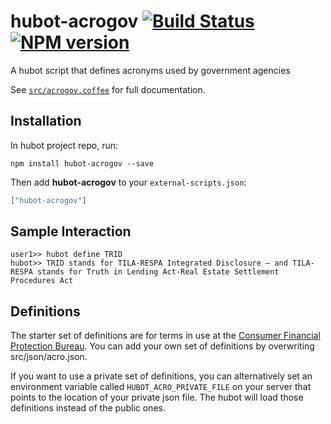 # hubot-acrogov [![Build Status][travis-image]][travis-url] [![NPM version][npm-image]][npm-url]

A hubot script that defines acronyms used by government agencies

See [`src/acrogov.coffee`](src/acrogov.coffee) for full documentation.

## Installation

In hubot project repo, run:

`npm install hubot-acrogov --save`

Then add **hubot-acrogov** to your `external-scripts.json`:

```json
["hubot-acrogov"]
```

## Sample Interaction

```
user1>> hubot define TRID
hubot>> TRID stands for TILA-RESPA Integrated Disclosure — and TILA-RESPA stands for Truth in Lending Act-Real Estate Settlement Procedures Act
```

## Definitions
The starter set of definitions are for terms in use at the [Consumer Financial Protection Bureau](http://www.consumerfinance.gov). You can add your own set of definitions by overwriting src/json/acro.json.

If you want to use a private set of definitions, you can alternatively set an environment variable called `HUBOT_ACRO_PRIVATE_FILE` on your server that points to the location of your private json file. The hubot will load those definitions instead of the public ones. 

[npm-image]: https://img.shields.io/npm/v/hubot-acrogov.svg?maxAge=2592000&style=flat-square
[npm-url]: https://www.npmjs.com/package/hubot-acrogov
[travis-image]: https://img.shields.io/travis/cfpb/hubot-acrogov.svg?maxAge=2592000&style=flat-square
[travis-url]: https://travis-ci.org/cfpb/hubot-acrogov

